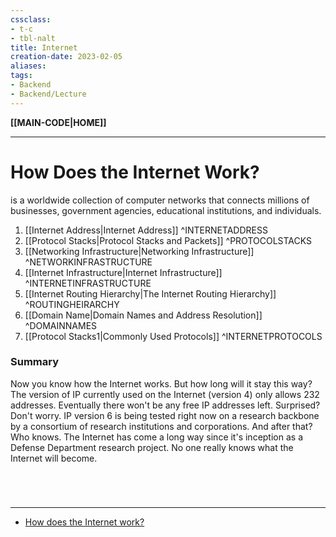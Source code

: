 ```yaml
---
cssclass:
- t-c
- tbl-nalt
title: Internet
creation-date: 2023-02-05
aliases:
tags:
- Backend
- Backend/Lecture
---
```

**[[MAIN-CODE|HOME]]**

---
# How Does the Internet Work?
is a worldwide collection of computer networks that connects millions of businesses, government agencies, educational institutions, and individuals.
1. [[Internet Address|Internet Address]] ^INTERNETADDRESS
2. [[Protocol Stacks|Protocol Stacks and Packets]] ^PROTOCOLSTACKS
3. [[Networking Infrastructure|Networking Infrastructure]] ^NETWORKINFRASTRUCTURE
4. [[Internet Infrastructure|Internet Infrastructure]] ^INTERNETINFRASTRUCTURE
5. [[Internet Routing Hierarchy|The Internet Routing Hierarchy]] ^ROUTINGHEIRARCHY
6. [[Domain Name|Domain Names and Address Resolution]] ^DOMAINNAMES
7. [[Protocol Stacks1|Commonly Used Protocols]] ^INTERNETPROTOCOLS

### Summary
Now you know how the Internet works. But how long will it stay this way? The version of IP currently used on the Internet (version 4) only allows 232 addresses. Eventually there won't be any free IP addresses left. Surprised? Don't worry. IP version 6 is being tested right now on a research backbone by a consortium of research institutions and corporations. And after that? Who knows. The Internet has come a long way since it's inception as a Defense Department research project. No one really knows what the Internet will become.

<br>

# 
---
- [How does the Internet work?](http://www.theshulers.com/whitepapers/internet_whitepaper/index.html)